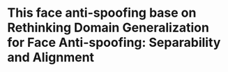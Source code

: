 # This face anti-spoofing base on Rethinking Domain Generalization for Face Anti-spoofing: Separability and Alignment

